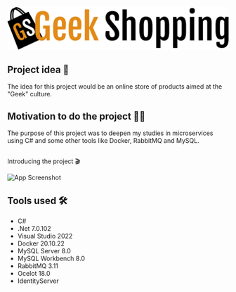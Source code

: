 
![Logo](https://github.com/PabloQuadros/GeekShopping/blob/main/GeekShopping/GeekShopping.web/wwwroot/Images/geek_shopping.png?raw=true)




## Project idea 📝
The idea for this project would be an online store of products aimed at the "Geek" culture.

## Motivation to do the project 👨‍💻
The purpose of this project was to deepen my studies in microservices using C# and some other tools like Docker, RabbitMQ and MySQL.



## 
Introducing the project 🎬

![App Screenshot](https://github.com/PabloQuadros/GeekShopping/blob/main/GeekShopping/GeekShopping.web/wwwroot/Images/demonstracao.gif?raw=true)
##

## Tools used 🛠

- C# 
- .Net 7.0.102
- Visual Studio 2022
- Docker 20.10.22
- MySQL Server 8.0
- MySQL Workbench 8.0
- RabbitMQ 3.11
- Ocelot 18.0
- IdentityServer

